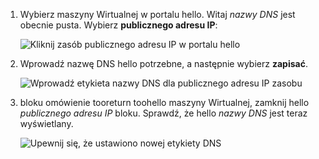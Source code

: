 
1. Wybierz maszyny Wirtualnej w portalu hello. Witaj *nazwy DNS* jest obecnie pusta. Wybierz **publicznego adresu IP**:
   
   ![Kliknij zasób publicznego adresu IP w portalu hello](./media/virtual-machines-common-portal-create-fqdn/locatePublicIP.PNG)

2. Wprowadź nazwę DNS hello potrzebne, a następnie wybierz **zapisać**.
   
   ![Wprowadź etykieta nazwy DNS dla publicznego adresu IP zasobu](./media/virtual-machines-common-portal-create-fqdn/dnsNameLabel.PNG)
 

3. bloku omówienie tooreturn toohello maszyny Wirtualnej, zamknij hello *publicznego adresu IP* bloku. Sprawdź, że hello *nazwy DNS* jest teraz wyświetlany.
   
   ![Upewnij się, że ustawiono nowej etykiety DNS](./media/virtual-machines-common-portal-create-fqdn/fqdnCreated.PNG)

